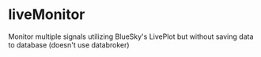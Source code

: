 # liveMonitor
Monitor multiple signals utilizing BlueSky's LivePlot but without saving data to database (doesn't use databroker)
